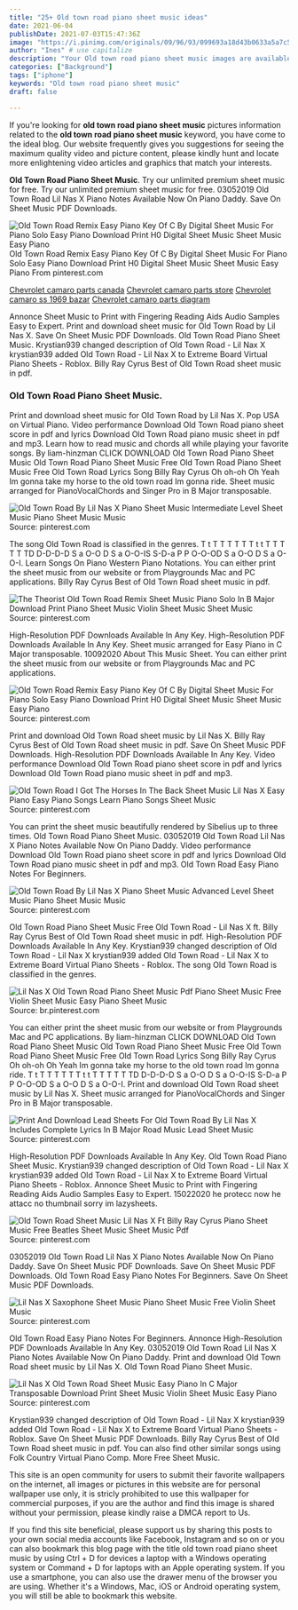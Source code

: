 ```yaml
---
title: "25+ Old town road piano sheet music ideas"
date: 2021-06-04
publishDate: 2021-07-03T15:47:36Z
image: "https://i.pinimg.com/originals/09/96/93/099693a18d43b0633a5a7c5269d3b8e0.gif"
author: "Ines" # use capitalize
description: "Your Old town road piano sheet music images are available in this site. Old town road piano sheet music are a topic that is being searched for and liked by netizens now. You can Get the Old town road piano sheet music files here. Find and Download all free photos and vectors."
categories: ["Background"]
tags: ["iphone"]
keywords: "Old town road piano sheet music"
draft: false

---
```


If you're looking for **old town road piano sheet music** pictures information related to the **old town road piano sheet music** keyword, you have come to the ideal  blog.  Our website frequently  gives you  suggestions  for seeing  the maximum  quality video and picture  content, please kindly hunt and locate more enlightening video articles and graphics  that match your interests.

**Old Town Road Piano Sheet Music**. Try our unlimited premium sheet music for free. Try our unlimited premium sheet music for free. 03052019 Old Town Road Lil Nas X Piano Notes Available Now On Piano Daddy. Save On Sheet Music PDF Downloads.

![Old Town Road Remix Easy Piano Key Of C By Digital Sheet Music For Piano Solo Easy Piano Download Print H0 Digital Sheet Music Sheet Music Easy Piano](https://i.pinimg.com/originals/91/d5/a7/91d5a7ceb5ae2c2c8a20c38b97d8f4bc.png "Old Town Road Remix Easy Piano Key Of C By Digital Sheet Music For Piano Solo Easy Piano Download Print H0 Digital Sheet Music Sheet Music Easy Piano")
Old Town Road Remix Easy Piano Key Of C By Digital Sheet Music For Piano Solo Easy Piano Download Print H0 Digital Sheet Music Sheet Music Easy Piano From pinterest.com

[Chevrolet camaro parts canada](/chevrolet-camaro-parts-canada/)
[Chevrolet camaro parts store](/chevrolet-camaro-parts-store/)
[Chevrolet camaro ss 1969 bazar](/chevrolet-camaro-ss-1969-bazar/)
[Chevrolet camaro parts diagram](/chevrolet-camaro-parts-diagram/)

Annonce Sheet Music to Print with Fingering Reading Aids Audio Samples Easy to Expert. Print and download sheet music for Old Town Road by Lil Nas X. Save On Sheet Music PDF Downloads. Old Town Road Piano Sheet Music. Krystian939 changed description of Old Town Road - Lil Nax X krystian939 added Old Town Road - Lil Nax X to Extreme Board Virtual Piano Sheets - Roblox. Billy Ray Cyrus Best of Old Town Road sheet music in pdf.

### Old Town Road Piano Sheet Music.

Print and download sheet music for Old Town Road by Lil Nas X. Pop USA on Virtual Piano. Video performance Download Old Town Road piano sheet score in pdf and lyrics Download Old Town Road piano music sheet in pdf and mp3. Learn how to read music and chords all while playing your favorite songs. By liam-hinzman CLICK DOWNLOAD Old Town Road Piano Sheet Music Old Town Road Piano Sheet Music Free Old Town Road Piano Sheet Music Free Old Town Road Lyrics Song Billy Ray Cyrus Oh oh-oh Oh Yeah Im gonna take my horse to the old town road Im gonna ride. Sheet music arranged for PianoVocalChords and Singer Pro in B Major transposable.


![Old Town Road By Lil Nas X Piano Sheet Music Intermediate Level Sheet Music Piano Sheet Music Music](https://i.pinimg.com/originals/3c/5e/74/3c5e7427f5d3bdddc24ec81ef5a3e2ca.png "Old Town Road By Lil Nas X Piano Sheet Music Intermediate Level Sheet Music Piano Sheet Music Music")
Source: pinterest.com

The song Old Town Road is classified in the genres. T t T T T T T T t t T T T T T TD D-D-D-D S a O-O D S a O-O-IS S-D-a P P O-O-OD S a O-O D S a O-O-I. Learn Songs On Piano Western Piano Notations. You can either print the sheet music from our website or from Playgrounds Mac and PC applications. Billy Ray Cyrus Best of Old Town Road sheet music in pdf.

![The Theorist Old Town Road Remix Sheet Music Piano Solo In B Major Download Print Piano Sheet Music Violin Sheet Music Sheet Music](https://i.pinimg.com/originals/b2/32/96/b23296d8139acb2400f7a58116a0de46.gif "The Theorist Old Town Road Remix Sheet Music Piano Solo In B Major Download Print Piano Sheet Music Violin Sheet Music Sheet Music")
Source: pinterest.com

High-Resolution PDF Downloads Available In Any Key. High-Resolution PDF Downloads Available In Any Key. Sheet music arranged for Easy Piano in C Major transposable. 10092020 About This Music Sheet. You can either print the sheet music from our website or from Playgrounds Mac and PC applications.

![Old Town Road Remix Easy Piano Key Of C By Digital Sheet Music For Piano Solo Easy Piano Download Print H0 Digital Sheet Music Sheet Music Easy Piano](https://i.pinimg.com/originals/91/d5/a7/91d5a7ceb5ae2c2c8a20c38b97d8f4bc.png "Old Town Road Remix Easy Piano Key Of C By Digital Sheet Music For Piano Solo Easy Piano Download Print H0 Digital Sheet Music Sheet Music Easy Piano")
Source: pinterest.com

Print and download Old Town Road sheet music by Lil Nas X. Billy Ray Cyrus Best of Old Town Road sheet music in pdf. Save On Sheet Music PDF Downloads. High-Resolution PDF Downloads Available In Any Key. Video performance Download Old Town Road piano sheet score in pdf and lyrics Download Old Town Road piano music sheet in pdf and mp3.

![Old Town Road I Got The Horses In The Back Sheet Music Lil Nas X Easy Piano Easy Piano Songs Learn Piano Songs Sheet Music](https://i.pinimg.com/originals/1f/e1/01/1fe10184a5d9d1c2002a90db1b235c15.jpg "Old Town Road I Got The Horses In The Back Sheet Music Lil Nas X Easy Piano Easy Piano Songs Learn Piano Songs Sheet Music")
Source: pinterest.com

You can print the sheet music beautifully rendered by Sibelius up to three times. Old Town Road Piano Sheet Music. 03052019 Old Town Road Lil Nas X Piano Notes Available Now On Piano Daddy. Video performance Download Old Town Road piano sheet score in pdf and lyrics Download Old Town Road piano music sheet in pdf and mp3. Old Town Road Easy Piano Notes For Beginners.

![Old Town Road By Lil Nas X Piano Sheet Music Advanced Level Sheet Music Piano Sheet Music Music](https://i.pinimg.com/originals/de/f5/4c/def54cec33c5937dbe4ffde1b6838c3d.png "Old Town Road By Lil Nas X Piano Sheet Music Advanced Level Sheet Music Piano Sheet Music Music")
Source: pinterest.com

Old Town Road Piano Sheet Music Free Old Town Road - Lil Nas X ft. Billy Ray Cyrus Best of Old Town Road sheet music in pdf. High-Resolution PDF Downloads Available In Any Key. Krystian939 changed description of Old Town Road - Lil Nax X krystian939 added Old Town Road - Lil Nax X to Extreme Board Virtual Piano Sheets - Roblox. The song Old Town Road is classified in the genres.

![Lil Nas X Old Town Road Piano Sheet Music Pdf Piano Sheet Music Free Violin Sheet Music Easy Piano Sheet Music](https://i.pinimg.com/originals/4c/d2/24/4cd22497d208e8209f91b4329d1a14a7.png "Lil Nas X Old Town Road Piano Sheet Music Pdf Piano Sheet Music Free Violin Sheet Music Easy Piano Sheet Music")
Source: br.pinterest.com

You can either print the sheet music from our website or from Playgrounds Mac and PC applications. By liam-hinzman CLICK DOWNLOAD Old Town Road Piano Sheet Music Old Town Road Piano Sheet Music Free Old Town Road Piano Sheet Music Free Old Town Road Lyrics Song Billy Ray Cyrus Oh oh-oh Oh Yeah Im gonna take my horse to the old town road Im gonna ride. T t T T T T T T t t T T T T T TD D-D-D-D S a O-O D S a O-O-IS S-D-a P P O-O-OD S a O-O D S a O-O-I. Print and download Old Town Road sheet music by Lil Nas X. Sheet music arranged for PianoVocalChords and Singer Pro in B Major transposable.

![Print And Download Lead Sheets For Old Town Road By Lil Nas X Includes Complete Lyrics In B Major Road Music Lead Sheet Music](https://i.pinimg.com/originals/78/f1/3f/78f13fb897eb58499285a1fd1e9992e7.gif "Print And Download Lead Sheets For Old Town Road By Lil Nas X Includes Complete Lyrics In B Major Road Music Lead Sheet Music")
Source: pinterest.com

High-Resolution PDF Downloads Available In Any Key. Old Town Road Piano Sheet Music. Krystian939 changed description of Old Town Road - Lil Nax X krystian939 added Old Town Road - Lil Nax X to Extreme Board Virtual Piano Sheets - Roblox. Annonce Sheet Music to Print with Fingering Reading Aids Audio Samples Easy to Expert. 15022020 he protecc now he attacc no thumbnail sorry im lazysheets.

![Old Town Road Sheet Music Lil Nas X Ft Billy Ray Cyrus Piano Sheet Music Free Beatles Sheet Music Sheet Music Pdf](https://i.pinimg.com/736x/cb/45/16/cb45165648b01944ce36833fc57dc6bd.jpg "Old Town Road Sheet Music Lil Nas X Ft Billy Ray Cyrus Piano Sheet Music Free Beatles Sheet Music Sheet Music Pdf")
Source: pinterest.com

03052019 Old Town Road Lil Nas X Piano Notes Available Now On Piano Daddy. Save On Sheet Music PDF Downloads. Save On Sheet Music PDF Downloads. Old Town Road Easy Piano Notes For Beginners. Save On Sheet Music PDF Downloads.

![Lil Nas X Saxophone Sheet Music Piano Sheet Music Free Violin Sheet Music](https://i.pinimg.com/originals/5a/1b/cf/5a1bcf9f862555aef015d99fdbb996aa.png "Lil Nas X Saxophone Sheet Music Piano Sheet Music Free Violin Sheet Music")
Source: pinterest.com

Old Town Road Easy Piano Notes For Beginners. Annonce High-Resolution PDF Downloads Available In Any Key. 03052019 Old Town Road Lil Nas X Piano Notes Available Now On Piano Daddy. Print and download Old Town Road sheet music by Lil Nas X. Old Town Road Piano Sheet Music.

![Lil Nas X Old Town Road Sheet Music Easy Piano In C Major Transposable Download Print Sheet Music Violin Sheet Music Easy Piano](https://i.pinimg.com/originals/09/96/93/099693a18d43b0633a5a7c5269d3b8e0.gif "Lil Nas X Old Town Road Sheet Music Easy Piano In C Major Transposable Download Print Sheet Music Violin Sheet Music Easy Piano")
Source: pinterest.com

Krystian939 changed description of Old Town Road - Lil Nax X krystian939 added Old Town Road - Lil Nax X to Extreme Board Virtual Piano Sheets - Roblox. Save On Sheet Music PDF Downloads. Billy Ray Cyrus Best of Old Town Road sheet music in pdf. You can also find other similar songs using Folk Country Virtual Piano Comp. More Free Sheet Music.

This site is an open community for users to submit their favorite wallpapers on the internet, all images or pictures in this website are for personal wallpaper use only, it is stricly prohibited to use this wallpaper for commercial purposes, if you are the author and find this image is shared without your permission, please kindly raise a DMCA report to Us.

If you find this site beneficial, please support us by sharing this posts to your own social media accounts like Facebook, Instagram and so on or you can also bookmark this blog page with the title old town road piano sheet music by using Ctrl + D for devices a laptop with a Windows operating system or Command + D for laptops with an Apple operating system. If you use a smartphone, you can also use the drawer menu of the browser you are using. Whether it's a Windows, Mac, iOS or Android operating system, you will still be able to bookmark this website.
